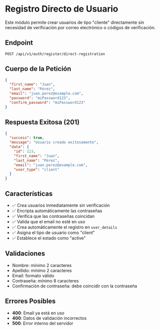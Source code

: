 # Registro Directo de Usuario

Este módulo permite crear usuarios de tipo "cliente" directamente sin necesidad de verificación por correo electrónico o códigos de verificación.

## Endpoint

```
POST /api/v1/auth/register/direct-registration
```

## Cuerpo de la Petición

```json
{
  "first_name": "Juan",
  "last_name": "Pérez",
  "email": "juan.perez@example.com",
  "password": "miPassword123",
  "confirm_password": "miPassword123"
}
```

## Respuesta Exitosa (201)

```json
{
  "success": true,
  "message": "Usuario creado exitosamente",
  "data": {
    "id": 123,
    "first_name": "Juan",
    "last_name": "Pérez",
    "email": "juan.perez@example.com",
    "user_type": "client"
  }
}
```

## Características

- ✅ Crea usuarios inmediatamente sin verificación
- ✅ Encripta automáticamente las contraseñas
- ✅ Verifica que las contraseñas coincidan
- ✅ Valida que el email no esté en uso
- ✅ Crea automáticamente el registro en `user_details`
- ✅ Asigna el tipo de usuario como "client"
- ✅ Establece el estado como "active"

## Validaciones

- Nombre: mínimo 2 caracteres
- Apellido: mínimo 2 caracteres
- Email: formato válido
- Contraseña: mínimo 8 caracteres
- Confirmación de contraseña: debe coincidir con la contraseña

## Errores Posibles

- **400**: Email ya está en uso
- **400**: Datos de validación incorrectos
- **500**: Error interno del servidor

